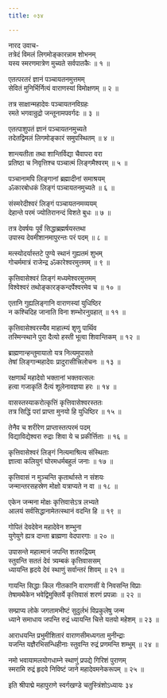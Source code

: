 ```yaml
---
title: ०३४

---
```

नारद उवाच-  
तत्रेदं विमलं लिगमोङ्कारन्नाम शोभनम्  
यस्य स्मरणमात्रेण मुच्यते सर्वपातकैः ॥ १ ॥


एतत्परतरं ज्ञानं पञ्चायतनमुत्तमम्  
सेवितं मुनिर्भिर्नित्यं वाराणस्यां विमोक्षणम् ॥ २ ॥


तत्र साक्षान्महादेवः पञ्चायतनविग्रहः  
रमते भगवान्रुद्रो जन्तूनामपवर्गदः ॥ ३ ॥


एतत्पाशुपतं ज्ञानं पञ्चायतनमुच्यते  
तदेतद्विमलं लिगमोङ्कारं समुपस्थितम् ॥ ४ ॥


शान्त्यतीता तथा शान्तिर्विद्या चैवापरा वरा  
प्रतिष्ठा च निवृत्तिश्च पञ्चात्मं लिङ्गमैश्वरम् ॥ ५ ॥


पञ्चानामपि लिङ्गानां ब्रह्मादीनां समाश्रयम्  
ॐकारबोधकं लिङ्गं पञ्चायतनमुच्यते ॥ ६ ॥


संस्मरेदीश्वरं लिङ्गं पञ्चायतनमव्ययम्  
देहान्ते परमं ज्योतिरानन्दं विशते बुधः ॥ ७ ॥


तत्र देवर्षयः पूर्वं सिद्धाब्रह्मर्षयस्तथा  
उपास्य देवमीशानमापुरन्तः परं पदम् ॥ ८ ॥


मत्स्योदर्यास्तटे पुण्ये स्थानं गुह्यतमं शुभम्  
गोचर्ममात्रं राजेन्द्र ॐकारेश्वरमुत्तमम् ॥ ९ ॥


कृत्तिवासेश्वरं लिङ्गं मध्यमेश्वरमुत्तमम्  
विश्वेश्वरं तथोङ्कारङ्कन्दर्पेश्वरमेव च ॥ १० ॥


एतानि गुह्यलिङ्गानि वाराणस्यां युधिष्ठिर  
न कश्चिदिह जानाति विना शम्भोरनुग्रहात् ॥ ११ ॥


कृत्तिवासेश्वरस्यैव माहात्म्यं शृणु पार्थिव  
तस्मिन्स्थाने पुरा दैत्यो हस्ती भूत्वा शिवान्तिकम् ॥ १२ ॥


ब्राह्मणान्हन्तुमायातो यत्र नित्यमुपासते  
तेषां लिङ्गान्महादेवः प्रादुरासीत्त्रिलोचनः ॥ १३ ॥


रक्षणार्थं महादेवो भक्तानां भक्तवत्सलः  
हत्वा गजाकृतिं दैत्यं शूलेनावज्ञया हरः ॥ १४ ॥


वासस्तस्याकरोत्कृत्तिं कृत्तिवासेश्वरस्ततः  
तत्र सिद्धिं परां प्राप्ता मुनयो हि युधिष्ठिर ॥ १५ ॥


तेनैव च शरीरेण प्राप्तास्तत्परमं पदम्  
विद्याविद्येश्वरा रुद्राः शिवा ये च प्रकीर्त्तिताः ॥ १६ ॥


कृत्तिवासेश्वरं लिङ्गं नित्यमाश्रित्य संस्थिताः  
ज्ञात्वा कलियुगं घोरमधर्मबहुलं जनाः ॥ १७ ॥


कृत्तिवासं न मुञ्चन्ति कृतार्थास्ते न संशयः  
जन्मान्तरसहस्रेण मोक्षो यत्राप्यते न वा ॥ १८ ॥


एकेन जन्मना मोक्षः कृत्तिवासेऽत्र लभ्यते  
आलयं सर्वसिद्धानामेतत्स्थानं वदन्ति हि ॥ १९ ॥


गोपितं देवदेवेन महादेवेन शम्भुना  
युगेयुगे ह्यत्र दान्ता ब्राह्मणा वेदपारगाः ॥ २० ॥


उपासन्ते महात्मानं जपन्ति शतरुद्रियम्  
स्तुवन्ति सततं देवं त्र्यम्बकं कृत्तिवाससम्  
ध्यायन्ति हृदये देवं स्थाणुं सर्वान्तरं शिवम् ॥ २१ ॥


गायन्ति सिद्धाः किल गीतकानि वाराणसीं ये निवसन्ति विप्राः  
तेषामथैकेन भवेद्विमुक्तिर्ये कृत्तिवासं शरणं प्रपन्नाः ॥ २२ ॥


सम्प्राप्य लोके जगतामभीष्टं सुदुर्लभं विप्रकुलेषु जन्म  
ध्याने समाधाय जपन्ति रुद्रं ध्यायन्ति चित्ते यतयो महेशम् ॥ २३ ॥


आराधयन्ति प्रभुमीशितारं वाराणसीमध्यगता मुनीन्द्राः  
यजन्ति यज्ञैरभिसन्धिहीनाः स्तुवन्ति रुद्रं प्रणमन्ति शम्भुम् ॥ २४ ॥


नमो भवायामलयोगधाम्ने स्थाणुं प्रपद्ये गिरिशं पुराणम्  
स्मरामि रुद्रं हृदये निविष्टं जाने महादेवमनेकरूपम् ॥ २५ ॥


इति श्रीपाद्मे महापुराणे स्वर्गखण्डे चतुस्त्रिंशोऽध्यायः ३४